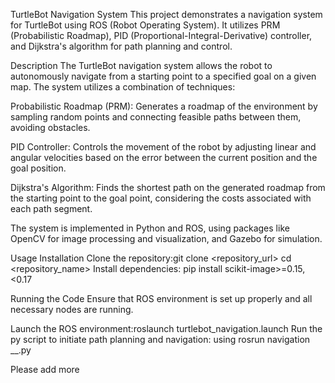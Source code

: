 TurtleBot Navigation System
This project demonstrates a navigation system for TurtleBot using ROS (Robot Operating System). It utilizes PRM (Probabilistic Roadmap), PID (Proportional-Integral-Derivative) controller, and Dijkstra's algorithm for path planning and control.

Description
The TurtleBot navigation system allows the robot to autonomously navigate from a starting point to a specified goal on a given map. The system utilizes a combination of techniques:

Probabilistic Roadmap (PRM): Generates a roadmap of the environment by sampling random points and connecting feasible paths between them, avoiding obstacles.

PID Controller: Controls the movement of the robot by adjusting linear and angular velocities based on the error between the current position and the goal position.

Dijkstra's Algorithm: Finds the shortest path on the generated roadmap from the starting point to the goal point, considering the costs associated with each path segment.

The system is implemented in Python and ROS, using packages like OpenCV for image processing and visualization, and Gazebo for simulation.

Usage
Installation
Clone the repository:git clone <repository_url>
cd <repository_name>
Install dependencies:
pip install scikit-image>=0.15,<0.17

Running the Code
Ensure that ROS environment is set up properly and all necessary nodes are running.

Launch the ROS environment:roslaunch turtlebot_navigation.launch
Run the py script to initiate path planning and navigation: using rosrun navigation __.py 

Please add more 
